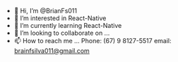 - 👋 Hi, I’m @BrianFs011
- 👀 I’m interested in React-Native
- 🌱 I’m currently learning React-Native
- 💞️ I’m looking to collaborate on ...
- 📫 How to reach me ... Phone: (67) 9 8127-5517 email: brainfsilva011@gmail.com 

<!---
BrianFs011/BrianFs011 is a ✨ special ✨ repository because its `README.md` (this file) appears on your GitHub profile.
You can click the Preview link to take a look at your changes.
--->
